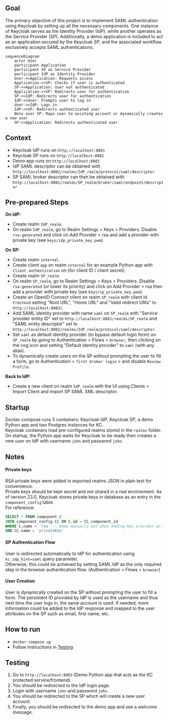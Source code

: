 ## Goal

The primary objective of this project is to implement SAML authentication using Keycloak by setting up all the necessary components.
One instance of Keycloak serves as the Identity Provider (IdP), while another operates as the Service Provider (SP).
Additionally, a demo application is included to act as an application secured by the Keycloak SP, and the associated workflow exclusively accepts SAML authentications.

```mermaid
sequenceDiagram
    actor User
    participant Application
    participant SP as Service Provider
    participant IdP as Identity Provider
    User->>Application: Requests access
    Application->>SP: Checks if user is authenticated
    SP->>Application: User not authenticated
    Application->>SP: Redirects user for authentication
    SP->>IdP: Redirects user for authentication
    IdP->>User: Prompts user to log in
    User->>IdP: Logs in
    IdP->>SP: Redirects authenticated user
    Note over SP: Maps user to existing account or dynamically creates a new user
    SP->>Application: Redirects authenticated user
```

## Context

- Keycloak IdP runs on `http://localhost:8081`
- Keycloak SP runs on `http://localhost:8082`
- Demo app runs on `http://localhost:8083`
- IdP SAML descriptor can be obtained with `http://localhost:8082/realms/IdP_realm/protocol/saml/descriptor`
- SP SAML broker descriptor can then be obtained with `http://localhost:8081/realms/SP_realm/broker/saml/endpoint/descriptor`

## Pre-prepared Steps

**On IdP:**
- Create realm `IdP_realm`.
- On realm `IdP_realm`, go to Realm Settings > Keys > Providers. Disable `rsa-generated` and click on Add Provider > rsa and add a provider with private key (see `keys/idp_private_key.pem`).

**On SP:**
- Create realm `internal`.
- Create client `app` on realm `internal` for an example Python app with `Client authentication` on (for client ID / client secret).
- Create realm `SP_realm`.
- On realm `SP_realm`, go to Realm Settings > Keys > Providers. Disable `rsa-generated` (or lower its priority) and click on Add Provider > rsa then add a provider with private key (see `keys/sp_private_key.pem`).
- Create an OpenID Connect client on realm `SP_realm` with client id `frontend` setting "Root URL", "Home URL" and "Valid redirect URIs" to `http://localhost:8083/`.
- Add SAML identity provider with name `saml` on `SP_realm` with "Service provider entity ID" set to `http://localhost:8081/realms/SP_realm` and "SAML entity descriptor" set to `http://localhost:8082/realms/IdP_realm/protocol/saml/descriptor`.
- Set `saml` as default identity provider (to bypass default login form) on `SP_realm` by going to Authentication > Flows > `browser`, then clicking on the cog icon and setting "Default identity provider" to `saml` (with any alias).
- To dynamically create users on the SP without prompting the user to fill a form, go to Authentication > `first broker login` > and disable `Review Profile`.

**Back to IdP:**
- Create a new client on realm `IdP_realm` with the UI using Clients > Import Client and import SP SAML XML descriptor.

## Startup

Docker compose runs 5 containers: Keycloak IdP, Keycloak SP, a demo Python app and two Postgres instances for KC.  
Keycloak containers load pre-configured realms stored in the `realms` folder.  
On startup, the Python app waits for Keycloak to be ready then creates a new user on IdP with username `john` and password `john`.

## Notes

#### Private keys
RSA private keys were added in exported realms JSON in plain text for convenience.  
Private keys should be kept secret and not shared in a real environment. As of version 23.0, Keycloak stores private keys in database as an entry in the `component_config` table.  
For reference:
```sql
SELECT * FROM component C
JOIN component_config CC ON C.id = CC.component_id
WHERE C.name = 'rsa' -- Name manually set when adding key provider on the UI
AND CC.name = 'privateKey'
```

#### SP Authentication Flow
User is redirected automatically to IdP for authentication using `kc_idp_hint=saml` query parameter.  
Otherwise, this could be achieved by setting SAML IdP as the only required step in the browser authentication flow. (Authentication > Flows > `browser`)

#### User Creation
User is dynamically created on the SP without prompting the user to fill a form. The persistent ID provided by IdP is used as the username and thus next time the user logs in, the same account is used.
If needed, more information could be added to the IdP response and mapped to the user attributes on the SP such as email, first name, etc.

## How to run

- `docker-compose up`
- Follow instructions in [Testing](#testing)

## Testing

1. Go to `http://localhost:8083` (Demo Python app that acts as the KC protected service/frontend).
2. You should be redirected to the IdP login page.
3. Login with username `john` and password `john`.
4. You should be redirected to the SP which will create a new user account.
5. Finally, you should be redirected to the demo app and see a welcome message.
